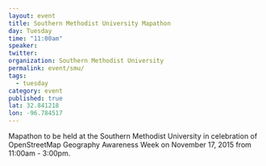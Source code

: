 ```yaml
---
layout: event
title: Southern Methodist University Mapathon
day: Tuesday
time: "11:00am"
speaker: 
twitter: 
organization: Southern Methodist University 
permalink: event/smu/
tags: 
  - tuesday
category: event
published: true
lat: 32.841218
lon: -96.784517
---
```


Mapathon to be held at the Southern Methodist University in celebration of OpenStreetMap Geography Awareness Week on November 17, 2015 from 11:00am - 3:00pm.
